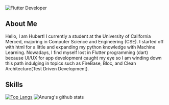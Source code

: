 ![Flutter Developer](https://pbs.twimg.com/profile_banners/1306473970825179138/1600323823/1500x500)

## About Me
Hello, I am Hubert! I currently a student at the University of California Merced, majoring in Computer Science and Engineering (CSE). I started off with html for a little and expanding my python knowledge with Machine Learning. Nowadays, I find myself lost in Flutter programming (dart) because UI/UX for app development caught my eye so I am winding down this path indulging in topics such as FireBase, Bloc, and Clean Architecture(Test Driven Development).

## Skills 
[![Top Langs](https://github-readme-stats.vercel.app/api/top-langs/?username=hubertle43100&langs_count=4)](https://github.com/anuraghazra/github-readme-stats)
![Anurag's github stats](https://github-readme-stats.vercel.app/api?username=hubertle43100&hide=contribs,prs)
